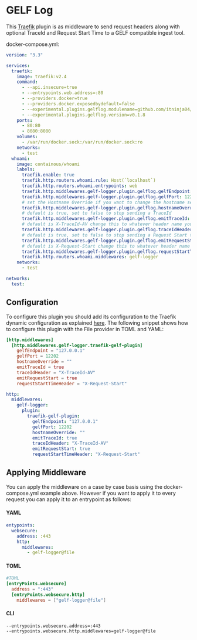# GELF Log

This [Traefik](https://github.com/traefik/traefik) plugin is as middleware to send request headers along with optional TraceId and Request Start Time to a GELF compatible ingest tool.

docker-compose.yml:
```yaml
version: "3.3"

services:
  traefik:
    image: traefik:v2.4
    command:
      - --api.insecure=true
      - --entrypoints.web.address=:80
      - --providers.docker=true
      - --providers.docker.exposedbydefault=false
      - --experimental.plugins.gelflog.modulename=github.com/itninja04/traefik-gelf-plugin
      - --experimental.plugins.gelflog.version=v0.1.8
    ports:
      - 80:80
      - 8080:8080
    volumes:
      - /var/run/docker.sock:/var/run/docker.sock:ro
    networks:
      - test
  whoami:
    image: containous/whoami
    labels:
      traefik.enable: true
      traefik.http.routers.whoami.rule: Host(`localhost`)
      traefik.http.routers.whoami.entrypoints: web
      traefik.http.middlewares.gelf-logger.plugin.gelflog.gelfEndpoint: "127.0.0.1"
      traefik.http.middlewares.gelf-logger.plugin.gelflog.gelfPort: 12202
      # set the Hostname Override if you want to change the hostname sent to your GELF endpoint
      traefik.http.middlewares.gelf-logger.plugin.gelflog.hostnameOverride: ""
      # default is true, set to false to stop sending a TraceId
      traefik.http.middlewares.gelf-logger.plugin.gelflog.emitTraceId: true
      # default is X-TraceId-AV change this to whatever header name you want
      traefik.http.middlewares.gelf-logger.plugin.gelflog.traceIdHeader: "X-TraceId-AV"
      # default is true, set to false to stop sending a Request Start timestamp
      traefik.http.middlewares.gelf-logger.plugin.gelflog.emitRequestStart: true
      # default is X-Request-Start change this to whatever header name you want
      traefik.http.middlewares.gelf-logger.plugin.gelflog.requestStartTimeHeader: "X-Request-Start"
      traefik.http.routers.whoami.middlewares: gelf-logger
    networks:
      - test

networks:
  test:
```
## Configuration

To configure this plugin you should add its configuration to the Traefik dynamic configuration as explained [here](https://docs.traefik.io/getting-started/configuration-overview/#the-dynamic-configuration).
The following snippet shows how to configure this plugin with the File provider in TOML and YAML: 

```toml
[http.middlewares]
  [http.middlewares.gelf-logger.traefik-gelf-plugin]
    gelfEndpoint = "127.0.0.1"
    gelfPort = 12202
    hostnameOverride = ""
    emitTraceId = true
    traceIdHeader = "X-TraceId-AV"
    emitRequestStart = true
    requestStartTimeHeader = "X-Request-Start"
```

```yaml
http:
  middlewares:
    gelf-logger:
      plugin:
        traefik-gelf-plugin:
          gelfEndpoint: "127.0.0.1"
          gelfPort: 12202
          hostnameOverride: ""
          emitTraceId: true
          traceIdHeader: "X-TraceId-AV"
          emitRequestStart: true
          requestStartTimeHeader: "X-Request-Start"
```

## Applying Middleware
You can apply the middleware on a case by case basis using the docker-compose.yml example above. However if you want to apply it to every request
you can apply it to an entrypoint as follows:

#### YAML
```yaml
entypoints:
  websecure:
    address: :443
    http:
      middlewares:
        - gelf-logger@file
```

#### TOML
```toml
#TOML
[entryPoints.websecure]
  address = ":443"
  [entryPoints.websecure.http]
    middlewares = ["gelf-logger@file"]
```

#### CLI
```
--entrypoints.websecure.address=:443
--entrypoints.websecure.http.middlewares=gelf-logger@file
```